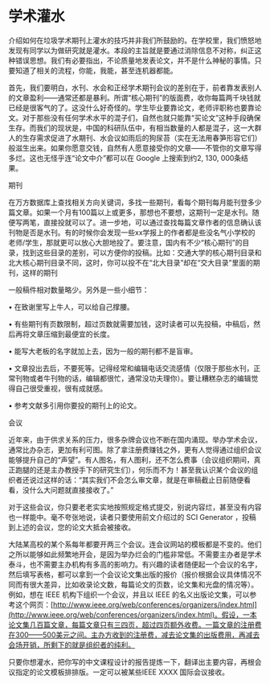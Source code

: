 # 学术灌水

介绍如何在垃圾学术期刊上灌水的技巧并非我们所鼓励的。在学校里，我们愤怒地发现有同学以为做研究就是灌水。本段的主旨就是要通过消除信息不对称，纠正这种错误思想。我们有必要指出，不论质量地发表论文，并不是什么神秘的事情。只要知道了相关的流程，你能，我能，甚至连机器都能。

首先，我们要明白，水刊、水会和正经学术期刊会议的差别在于，前者靠发表别人的文章盈利——通常还都是暴利。所谓“核心期刊”的版面费，收你每篇两千块钱就已经是很客气的了。这没什么好奇怪的。学生毕业要靠论文，老师评职称也要靠论文。对于那些没有任何学术水平的混子们，自然也就只能靠“买论文”这种手段确保生存。而我们的现状是，中国的科研队伍中，有相当数量的人都是混子，这一大群人的生存需求促进了水期刊、水会议如雨后的狗尿苔（实在无法用春笋形容它们）般滋生出来。如果你愿意交钱，自然有人愿意接受你的文章——不管你的文章写得多烂。这也无怪乎连“论文中介”都可以在 Google 上搜索到约2, 130, 000条结果。

期刊

在万方数据库上查找相关方向关键词，多找一些期刊，看每个期刊每月能刊登多少篇文章。如果一个月有100篇以上或更多，那想也不要想，这期刊一定是水刊。随便写两笔，直接投就可以了。进一步地，可以通过查找每篇文章作者的信息确认该刊物是否是水刊。有的时候你会发现一些xx学报上的作者都是些没名气小学校的老师/学生，那就更可以放心大胆地投了。要注意，国内有不少“核心期刊”的目录，找到这些目录的差别，可以方便你的投稿。比如：交通大学的核心期刊目录和北大核心期刊目录不同，这时，你可以投不在“北大目录”却在“交大目录”里面的期刊，这样的期刊

一般稿件相对数量略少。另外是一些小细节：

•    在致谢里写上牛人，可以给自己撑腰。

•   有些期刊有页数限制，超过页数就需要加钱，这时读者可以先投稿，中稿后，然后再将文章压缩到最便宜的长度。

•    能写大老板的名字就加上去，因为一般的期刊都不是盲审。

•   文章投出去后，不要死等。记得经常和编辑电话交流感情（仅限于那些水刊，正常刊物或者牛刊物的话，编辑都很忙，通常没功夫理你）。要让糟糕杂志的编辑觉得自己很受重视，很有成就感。

•    参考文献多引用你要投的期刊上的论文。

会议

近年来，由于供求关系的压力，很多杂牌会议也不断在国内涌现。举办学术会议，通常比办杂志，更加有利可图。除了拿注册费赚钱之外，更有人觉得通过组织会议能够提升自己的“声望”。有人图名，有人图利，还不怎么费事（会议组织期间，真正跑腿的还是主办教授手下的研究生们），何乐而不为！甚至我认识某个会议的组织者还说过这样的话：“其实我们不会怎么审文章，就是在审稿截止日前随便看看，没什么大问题就直接接收了。”

对于这些会议，你只要老老实实地按照规定格式提交，别说内容烂，甚至没有内容也一样能中。毫不夸张地说，读者只要使用前文介绍过的 SCI Generator ，投稿到上述的会议，您的论文大抵会被接收。

大陆某高校的某个系每年都要开两三个会议。连会议网站的模板都是不变的。他们之所以能够如此频繁地开会，是因为举办烂会的门槛非常低。不需要主办者是学术泰斗，也不需要主办机构有多高的影响力。有兴趣的读者随便起一个会议的名字，然后填写表格，都可以拿到一个会议论文集出版的报价（报价根据会议具体情况不同而有很大差异，比如收录论文数，每篇论文的页数，论文集和光盘的情况等）。例如，想在 IEEE 机构下组织一个会议，并且以 IEEE 的名义出版论文集，可以参考这个网页：[http://www.ieee.org/web/conferences/organizers/index.html](http://www.ieee.org/web/conferences/organizers/index.html)。假设，一本论文集几百篇文章，每篇文章只有三四页，超过四页额外收费。一篇文章的注册费在300——500美元之间。主办方收到的注册费，减去论文集的出版费用，再减去会场开销，所剩下的就是组织者的纯利。

只要你想灌水，把你写的中文课程设计的报告提炼一下，翻译出主要内容，再根会议指定的论文模板排排版。一定可以被某些IEEE XXXX 国际会议接收。

